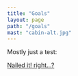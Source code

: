 ```yaml
---
title: "Goals"
layout: page
path: "/goals"
mast: "cabin-alt.jpg"
---
```

Mostly just a test:

<a class="twitter-timeline" data-dnt="true" href="https://twitter.com/search?q=%23ding%20AND%20from%3A%40wtc" data-widget-id="832281685970546689">Nailed it! right...?</a>
<script>!function(d,s,id){var js,fjs=d.getElementsByTagName(s)[0],p=/^http:/.test(d.location)?'http':'https';if(!d.getElementById(id)){js=d.createElement(s);js.id=id;js.src=p+"://platform.twitter.com/widgets.js";fjs.parentNode.insertBefore(js,fjs);}}(document,"script","twitter-wjs");</script>
